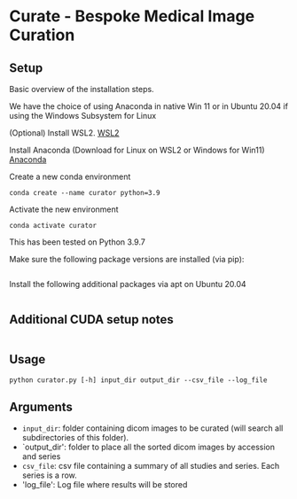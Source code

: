 # Curate - Bespoke Medical Image Curation

## Setup

Basic overview of the installation steps.

We have the choice of using Anaconda in native Win 11 or in Ubuntu 20.04 if using the Windows Subsystem for Linux

(Optional) Install WSL2.
[WSL2](https://docs.nvidia.com/cuda/wsl-user-guide/index.html)

Install Anaconda (Download for Linux on WSL2 or Windows for Win11)
[Anaconda](https://www.anaconda.com/)

Create a new conda environment
```
conda create --name curator python=3.9
```

Activate the new environment
```
conda activate curator
```

This has been tested on Python 3.9.7

Make sure the following package versions are installed (via pip):
```
```

Install the following additional packages via apt on Ubuntu 20.04
```
```

## Additional CUDA setup notes

```
```

## Usage

```
python curator.py [-h] input_dir output_dir --csv_file --log_file
```

## Arguments

* `input_dir`: folder containing dicom images to be curated (will search all subdirectories of this folder).
* `output_dir': folder to place all the sorted dicom images by accession and series
* `csv_file`: csv file containing a summary of all studies and series. Each series is a row.
* 'log_file': Log file where results will be stored